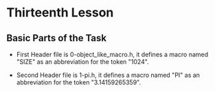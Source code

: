 # Thirteenth Lesson

## Basic Parts of the Task

- First Header file is 0-object_like_macro.h, it defines a macro named "SIZE" as an abbreviation for the token "1024".

- Second Header file is 1-pi.h, it defines a macro named "PI" as an abbreviation for the token "3.14159265359".
